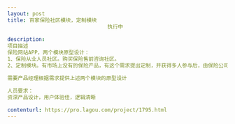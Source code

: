```yaml
---                
layout: post       
title: 百家保险社区模块，定制模块
                                执行中
           
description: 
项目描述
保险网站APP，两个模块原型设计：
1、保险从业人员社区。购买保险售前咨询社区。
2、定制模块。有市场上没有的保险产品，有这个需求提出定制，并获得多人参与后，由保险公司接单定制。

需要产品经理根据需求提供上述两个模块的原型设计

人员要求：
资深产品设计，用户体验佳，逻辑清晰
     
contenturl: https://pro.lagou.com/project/1795.html      
---                 
```

